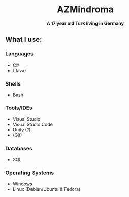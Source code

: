 <div align="center">
<h1>AZMindroma</h1>
<strong>A 17 year old Turk living in Germany</strong>
</div>

## What I use:

### Languages
- C#
- (Java)
  
### Shells
- Bash
  
### Tools/IDEs
- Visual Studio
- Visual Studio Code
- Unity (?)
- (Git)  
  
### Databases
- SQL
  
### Operating Systems
- Windows
- Linux (Debian/Ubuntu & Fedora)
